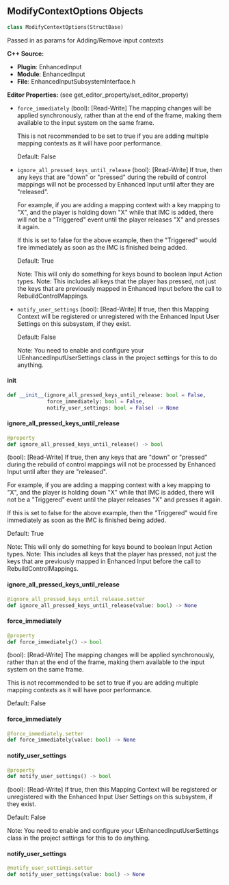 ## ModifyContextOptions Objects

```python
class ModifyContextOptions(StructBase)
```

Passed in as params for Adding/Remove input contexts

**C++ Source:**

- **Plugin**: EnhancedInput
- **Module**: EnhancedInput
- **File**: EnhancedInputSubsystemInterface.h

**Editor Properties:** (see get_editor_property/set_editor_property)

- ``force_immediately`` (bool):  [Read-Write] The mapping changes will be applied synchronously, rather than at the end of the frame,
  making them available to the input system on the same frame.

  This is not recommended to be set to true if you are adding multiple mapping contexts
  as it will have poor performance.

  Default: False
- ``ignore_all_pressed_keys_until_release`` (bool):  [Read-Write] If true, then any keys that are "down" or "pressed" during the rebuild of control mappings will
  not be processed by Enhanced Input until after they are "released".

  For example, if you are adding a mapping context with a key mapping to "X",
  and the player is holding down "X" while that IMC is added,
  there will not be a "Triggered" event until the player releases "X" and presses it again.

  If this is set to false for the above example, then the "Triggered" would fire immediately
  as soon as the IMC is finished being added.

  Default: True

  Note: This will only do something for keys bound to boolean Input Action types.
  Note: This includes all keys that the player has pressed, not just the keys that are previously mapped in Enhanced Input before
  the call to RebuildControlMappings.
- ``notify_user_settings`` (bool):  [Read-Write] If true, then this Mapping Context will be registered or unregistered with the
  Enhanced Input User Settings on this subsystem, if they exist.

  Default: False

  Note: You need to enable and configure your UEnhancedInputUserSettings class in the project
  settings for this to do anything.

<a id="unreal.ModifyContextOptions.__init__"></a>

#### __init__

```python
def __init__(ignore_all_pressed_keys_until_release: bool = False,
             force_immediately: bool = False,
             notify_user_settings: bool = False) -> None
```

<a id="unreal.ModifyContextOptions.ignore_all_pressed_keys_until_release"></a>

#### ignore_all_pressed_keys_until_release

```python
@property
def ignore_all_pressed_keys_until_release() -> bool
```

(bool):  [Read-Write] If true, then any keys that are "down" or "pressed" during the rebuild of control mappings will
not be processed by Enhanced Input until after they are "released".

For example, if you are adding a mapping context with a key mapping to "X",
and the player is holding down "X" while that IMC is added,
there will not be a "Triggered" event until the player releases "X" and presses it again.

If this is set to false for the above example, then the "Triggered" would fire immediately
as soon as the IMC is finished being added.

Default: True

Note: This will only do something for keys bound to boolean Input Action types.
Note: This includes all keys that the player has pressed, not just the keys that are previously mapped in Enhanced Input before
the call to RebuildControlMappings.

<a id="unreal.ModifyContextOptions.ignore_all_pressed_keys_until_release"></a>

#### ignore_all_pressed_keys_until_release

```python
@ignore_all_pressed_keys_until_release.setter
def ignore_all_pressed_keys_until_release(value: bool) -> None
```

<a id="unreal.ModifyContextOptions.force_immediately"></a>

#### force_immediately

```python
@property
def force_immediately() -> bool
```

(bool):  [Read-Write] The mapping changes will be applied synchronously, rather than at the end of the frame,
making them available to the input system on the same frame.

This is not recommended to be set to true if you are adding multiple mapping contexts
as it will have poor performance.

Default: False

<a id="unreal.ModifyContextOptions.force_immediately"></a>

#### force_immediately

```python
@force_immediately.setter
def force_immediately(value: bool) -> None
```

<a id="unreal.ModifyContextOptions.notify_user_settings"></a>

#### notify_user_settings

```python
@property
def notify_user_settings() -> bool
```

(bool):  [Read-Write] If true, then this Mapping Context will be registered or unregistered with the
Enhanced Input User Settings on this subsystem, if they exist.

Default: False

Note: You need to enable and configure your UEnhancedInputUserSettings class in the project
settings for this to do anything.

<a id="unreal.ModifyContextOptions.notify_user_settings"></a>

#### notify_user_settings

```python
@notify_user_settings.setter
def notify_user_settings(value: bool) -> None
```

<a id="unreal.InputActionInstance"></a>